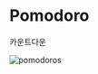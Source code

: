 # Pomodoro

카운트다운

![pomodoros](https://github.com/zuhii/flutter_app_first/assets/98836390/4eac4555-1dd4-4484-8283-99d96b6e366f)
